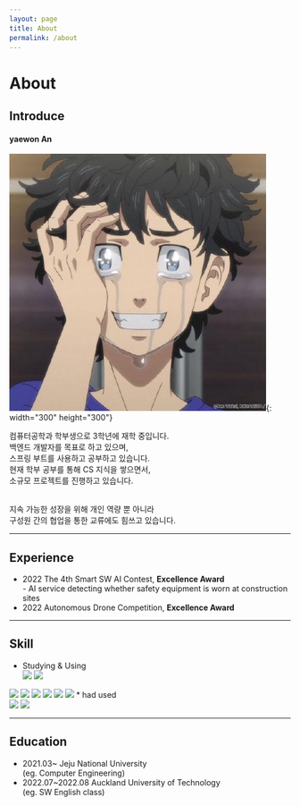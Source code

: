```yaml
---
layout: page
title: About
permalink: /about
---
```


# About

## Introduce

#### yaewon An
![alt](profile.jpg){: width="300" height="300"}


컴퓨터공학과 학부생으로 3학년에 재학 중입니다.<br>
백엔드 개발자를 목표로 하고 있으며, <br>
스프링 부트를 사용하고 공부하고 있습니다. <br> 현재 학부 공부를 통해 CS 지식을 쌓으면서,<br>
소규모 프로젝트를 진행하고 있습니다.

<br>
지속 가능한 성장을 위해 개인 역량 뿐 아니라<br>
구성원 간의 협업을 통한 교류에도 힘쓰고 있습니다.


--- 
## Experience

* 2022 The 4th Smart SW AI Contest, **Excellence Award**
<br>- AI service detecting whether safety equipment is worn at construction sites
* 2022 Autonomous Drone Competition, **Excellence Award**

___
## Skill

* Studying & Using <br> 
<img src="https://img.shields.io/badge/java-007396?style=for-the-badge&logo=java&logoColor=white">  <img src="https://img.shields.io/badge/c++-00599C?style=for-the-badge&logo=c%2B%2B&logoColor=white">
<img src="https://img.shields.io/badge/C-A8B9CC?style=for-the-badge&logo=c&logoColor=white">
<img src="https://img.shields.io/badge/spring-6DB33F?style=for-the-badge&logo=spring&logoColor=white">
<img src="https://img.shields.io/badge/Python-3776AB?style=for-the-badge&logo=python&logoColor=white">
<img src="https://img.shields.io/badge/springboot-6DB33F?style=for-the-badge&logo=springboot&logoColor=white">
<img src="https://img.shields.io/badge/springframework-6DB33F?style=for-the-badge&logo=spring&logoColor=white">
<img src="https://img.shields.io/badge/mysql-4479A1?style=for-the-badge&logo=mysql&logoColor=white">
* had used<br>
<img src="https://img.shields.io/badge/JavaScript-F7DF1E?style=for-the-badge&logo=javascript&logoColor=white">
<img src="https://img.shields.io/badge/CSS3-1572B6?style=for-the-badge&logo=css3&logoColor=white">

---
## Education

* 2021.03~ Jeju National University <br>(eg. Computer Engineering)
* 2022.07~2022.08 Auckland University of Technology<br> (eg. SW English class)




